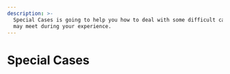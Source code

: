 ```yaml
---
description: >-
  Special Cases is going to help you how to deal with some difficult cases you
  may meet during your experience.
---
```


# Special Cases

